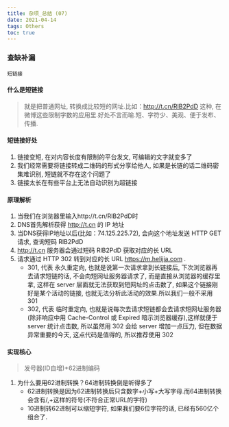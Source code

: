 ```yaml
---
title: 杂项_总结 (07)
date: 2021-04-14
tags: Others
toc: true
---
```


### 查缺补漏
    短链接

<!-- more -->

#### 什么是短链接
> 就是把普通网址, 转换成比较短的网址.比如：http://t.cn/RlB2PdD 这种, 在微博这些限制字数的应用里.好处不言而喻.短、字符少、美观、便于发布、传播.

#### 短链接好处
1. 链接变短, 在对内容长度有限制的平台发文, 可编辑的文字就变多了
2. 我们经常需要将链接转成二维码的形式分享给他人, 如果是长链的话二维码密集难识别, 短链就不存在这个问题了
3. 链接太长在有些平台上无法自动识别为超链接

#### 原理解析
1. 当我们在浏览器里输入http://t.cn/RlB2PdD时
2. DNS首先解析获得 http://t.cn 的 IP 地址
3. 当DNS获得IP地址以后(比如：74.125.225.72), 会向这个地址发送 HTTP GET 请求, 查询短码 RlB2PdD
4. http://t.cn 服务器会通过短码 RlB2PdD 获取对应的长 URL
5. 请求通过 HTTP 302 转到对应的长 URL https://m.helijia.com .
    * 301, 代表 永久重定向, 也就是说第一次请求拿到长链接后, 下次浏览器再去请求短链的话, 不会向短网址服务器请求了, 而是直接从浏览器的缓存里拿, 这样在 server 层面就无法获取到短网址的点击数了, 如果这个链接刚好是某个活动的链接, 也就无法分析此活动的效果.所以我们一般不采用 301
    * 302, 代表 临时重定向, 也就是说每次去请求短链都会去请求短网址服务器(除非响应中用 Cache-Control 或 Expired 暗示浏览器缓存),这样就便于 server 统计点击数, 所以虽然用 302 会给 server 增加一点压力, 但在数据异常重要的今天, 这点代码是值得的, 所以推荐使用 302

#### 实现核心
> 发号器(ID自增)+62进制编码
1. 为什么要用62进制转换？64进制转换倒是听得多了
    * 62进制转换是因为62进制转换后只含数字+小写+大写字母.而64进制转换会含有/,+这样的符号(不符合正常URL的字符)
    * 10进制转62进制可以缩短字符, 如果我们要6位字符的话, 已经有560亿个组合了.
